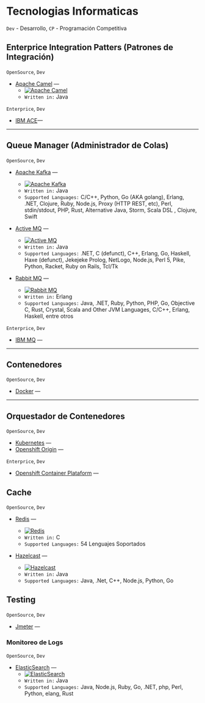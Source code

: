 # Tecnologias Informaticas

`Dev` - Desarrollo, `CP` - Programación Competitiva

## Enterprice Integration Patters (Patrones de Integración)

`OpenSource`, `Dev`

* [Apache Camel](#) —
    * [![Apache Camel](https://tokei.rs/b1/github/apache/camel?category=code)](https://github.com/apache/camel)
    * `Written in:` Java

`Enterprice`, `Dev`

* [IBM ACE](#)—

---
## Queue Manager (Administrador de Colas)

`OpenSource`, `Dev`

* [Apache Kafka](#) —
    * [![Apache Kafka](https://tokei.rs/b1/github/apache/kafka?category=code)](https://github.com/apache/kafka)
    * `Written in:` Java
    * `Supported Languages:` C/C++, Python, Go (AKA golang), Erlang, .NET, Clojure, Ruby, Node.js, Proxy (HTTP REST, etc), Perl, stdin/stdout, PHP, Rust, Alternative Java, Storm, Scala DSL , Clojure, Swift

* [Active MQ](#) —
    * [![Active MQ](https://tokei.rs/b1/github/apache/activemq?category=code)](https://github.com/apache/activemq)
    * `Written in:` Java
    * `Supported Languages:` .NET, C (defunct), C++, Erlang, Go, Haskell, Haxe (defunct), Jekejeke Prolog, NetLogo, Node.js, Perl 5, Pike, Python, Racket, Ruby on Rails, Tcl/Tk

* [Rabbit MQ](#) —
    * [![Rabbit MQ](https://tokei.rs/b1/github/rabbitmq/rabbitmq-server?category=code)](https://github.com/rabbitmq/rabbitmq-server)
    * `Written in:` Erlang
    * `Supported Languages:` Java, .NET, Ruby, Python, PHP, Go, Objective C, Rust, Crystal, Scala and Other JVM Languages, C/C++, Erlang, Haskell, entre otros

`Enterprice`, `Dev`

* [IBM MQ](#) —
---

## Contenedores

`OpenSource`, `Dev`

* [Docker](#) —

---
## Orquestador de Contenedores
`OpenSource`, `Dev`

* [Kubernetes](#) —
* [Openshift Origin](#) —

`Enterprice`, `Dev`

* [Openshift Container Plataform](#) —

## Cache

`OpenSource`, `Dev`

* [Redis](https://github.com/redis/redis) — 
    * [![Redis](https://tokei.rs/b1/github/redis/redis?category=code)](https://github.com/redis/redis)
    * `Written in:` C
    * `Supported Languages:` 54 Lenguajes Soportados

* [Hazelcast](https://github.com/hazelcast/hazelcast) —
    * [![Hazelcast](https://tokei.rs/b1/github/hazelcast/hazelcast?category=code)](https://github.com/hazelcast/hazelcast)
    * `Written in:` Java
    * `Supported Languages:` Java, .Net, C++, Node.js, Python, Go

## Testing

`OpenSource`, `Dev`

* [Jmeter](#) —

### Monitoreo de Logs

`OpenSource`, `Dev`

* [ElasticSearch](https://github.com/elastic/elasticsearch) —
    * [![ElasticSearch](https://tokei.rs/b1/github/elastic/elasticsearch?category=code)](https://github.com/elastic/elasticsearch)
    * `Written in:` Java
    * `Supported Languages:` Java, Node.js, Ruby, Go, .NET, php, Perl, Python, elang, Rust
